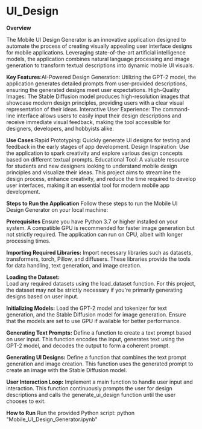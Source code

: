 # **UI_Design**
**Overview**

The Mobile UI Design Generator is an innovative application designed to automate the process of creating visually appealing user interface designs for mobile applications. Leveraging state-of-the-art artificial intelligence models, the application combines natural language processing and image generation to transform textual descriptions into dynamic mobile UI visuals.

**Key Features**:AI-Powered Design Generation: Utilizing the GPT-2 model, the application generates detailed prompts from user-provided descriptions, ensuring the generated designs meet user expectations.
High-Quality Images: The Stable Diffusion model produces high-resolution images that showcase modern design principles, providing users with a clear visual representation of their ideas.
Interactive User Experience: The command-line interface allows users to easily input their design descriptions and receive immediate visual feedback, making the tool accessible for designers, developers, and hobbyists alike.

**Use Cases**:Rapid Prototyping: Quickly generate UI designs for testing and feedback in the early stages of app development.
Design Inspiration: Use the application to spark creativity and explore various design concepts based on different textual prompts.
Educational Tool: A valuable resource for students and new designers looking to understand mobile design principles and visualize their ideas.
This project aims to streamline the design process, enhance creativity, and reduce the time required to develop user interfaces, making it an essential tool for modern mobile app development.

**Steps to Run the Application**
Follow these steps to run the Mobile UI Design Generator on your local machine:

**Prerequisites**
Ensure you have Python 3.7 or higher installed on your system.
A compatible GPU is recommended for faster image generation but not strictly required. The application can run on CPU, albeit with longer processing times.

**Importing Required Libraries:**
Import necessary libraries such as datasets, transformers, torch, Pillow, and diffusers. These libraries provide the tools for data handling, text generation, and image creation.

**Loading the Dataset:**    
Load any required datasets using the load_dataset function. For this project, the dataset may not be strictly necessary if you're primarily generating designs based on user input.

**Initializing Models:**
Load the GPT-2 model and tokenizer for text generation, and the Stable Diffusion model for image generation. Ensure that the models are set to use GPU if available for better performance.

**Generating Text Prompts:**
Define a function to create a text prompt based on user input. This function encodes the input, generates text using the GPT-2 model, and decodes the output to form a coherent prompt.

**Generating UI Designs:**
Define a function that combines the text prompt generation and image creation. This function uses the generated prompt to create an image with the Stable Diffusion model.

**User Interaction Loop:**
Implement a main function to handle user input and interaction. This function continuously prompts the user for design descriptions and calls the generate_ui_design function until the user chooses to exit.

**How to Run**
Run the provided Python script: python "Mobile_UI_Design_Generator.ipynb"
